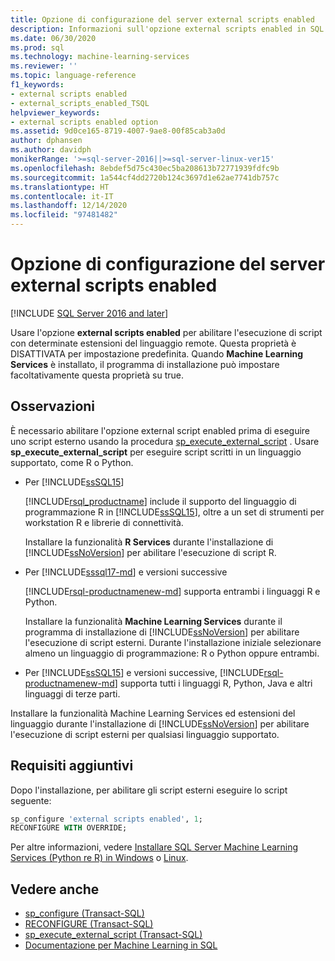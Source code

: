 ```yaml
---
title: Opzione di configurazione del server external scripts enabled
description: Informazioni sull'opzione external scripts enabled in SQL Server. Dopo l'attivazione, è possibile eseguire script esterni nei linguaggi supportati, ad esempio R o Python.
ms.date: 06/30/2020
ms.prod: sql
ms.technology: machine-learning-services
ms.reviewer: ''
ms.topic: language-reference
f1_keywords:
- external scripts enabled
- external_scripts_enabled_TSQL
helpviewer_keywords:
- external scripts enabled option
ms.assetid: 9d0ce165-8719-4007-9ae8-00f85cab3a0d
author: dphansen
ms.author: davidph
monikerRange: '>=sql-server-2016||>=sql-server-linux-ver15'
ms.openlocfilehash: 8ebdef5d75c430ec5ba208613b72771939fdfc9b
ms.sourcegitcommit: 1a544cf4dd2720b124c3697d1e62ae7741db757c
ms.translationtype: HT
ms.contentlocale: it-IT
ms.lasthandoff: 12/14/2020
ms.locfileid: "97481482"
---
```

# <a name="external-scripts-enabled-server-configuration-option"></a>Opzione di configurazione del server external scripts enabled
[!INCLUDE [SQL Server 2016 and later](../../includes/applies-to-version/sqlserver2016.md)]

Usare l'opzione **external scripts enabled** per abilitare l'esecuzione di script con determinate estensioni del linguaggio remote. Questa proprietà è DISATTIVATA per impostazione predefinita. Quando **Machine Learning Services** è installato, il programma di installazione può impostare facoltativamente questa proprietà su true.

## <a name="remarks"></a>Osservazioni

È necessario abilitare l'opzione external script enabled prima di eseguire uno script esterno usando la procedura [sp_execute_external_script](../../relational-databases/system-stored-procedures/sp-execute-external-script-transact-sql.md) . Usare **sp_execute_external_script** per eseguire script scritti in un linguaggio supportato, come R o Python. 

+ Per [!INCLUDE[ssSQL15](../../includes/sssql15-md.md)]

    [!INCLUDE[rsql_productname](../../includes/rsql-productname-md.md)] include il supporto del linguaggio di programmazione R in [!INCLUDE[ssSQL15](../../includes/sssql15-md.md)], oltre a un set di strumenti per workstation R e librerie di connettività.

    Installare la funzionalità **R Services** durante l'installazione di [!INCLUDE[ssNoVersion](../../includes/ssnoversion-md.md)] per abilitare l'esecuzione di script R.

+ Per [!INCLUDE[sssql17-md](../../includes/sssql17-md.md)] e versioni successive

    [!INCLUDE[rsql-productnamenew-md](../../includes/rsql-productnamenew-md.md)] supporta entrambi i linguaggi R e Python.

    Installare la funzionalità **Machine Learning Services** durante il programma di installazione di [!INCLUDE[ssNoVersion](../../includes/ssnoversion-md.md)] per abilitare l'esecuzione di script esterni. Durante l'installazione iniziale selezionare almeno un linguaggio di programmazione: R o Python oppure entrambi.
    
+ Per [!INCLUDE[ssSQL15](../../includes/sssqlv15-md.md)] e versioni successive, [!INCLUDE[rsql-productnamenew-md](../../includes/rsql-productnamenew-md.md)] supporta tutti i linguaggi R, Python, Java e altri linguaggi di terze parti.

Installare la funzionalità Machine Learning Services ed estensioni del linguaggio durante l'installazione di [!INCLUDE[ssNoVersion](../../includes/ssnoversion-md.md)] per abilitare l'esecuzione di script esterni per qualsiasi linguaggio supportato.

## <a name="additional-requirements"></a>Requisiti aggiuntivi

Dopo l'installazione, per abilitare gli script esterni eseguire lo script seguente:

```sql
sp_configure 'external scripts enabled', 1;
RECONFIGURE WITH OVERRIDE;  
```

Per altre informazioni, vedere [Installare SQL Server Machine Learning Services (Python re R) in Windows](../../machine-learning/install/sql-machine-learning-services-windows-install.md) o [Linux](../../linux/sql-server-linux-setup-machine-learning-docker.md?toc=/sql/machine-learning/toc.json).

## <a name="see-also"></a>Vedere anche

+ [sp_configure &#40;Transact-SQL&#41;](../../relational-databases/system-stored-procedures/sp-configure-transact-sql.md)
+ [RECONFIGURE &#40;Transact-SQL&#41;](../../t-sql/language-elements/reconfigure-transact-sql.md)
+ [sp_execute_external_script &#40;Transact-SQL&#41;](../../relational-databases/system-stored-procedures/sp-execute-external-script-transact-sql.md)
+ [Documentazione per Machine Learning in SQL](../../machine-learning/index.yml)
